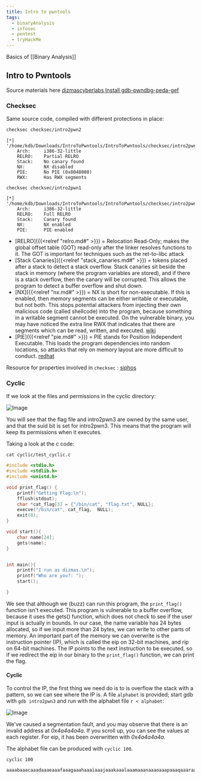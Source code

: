 ```yaml
---
title: Intro to pwntools
tags:
  - binaryAnalysis
  - infosec
  - pentest
  - tryHackMe
---
```





Basics of [[Binary Analysis]]

## Intro to Pwntools

Source materials here [dizmascyberlabs
](https://github.com/dizmascyberlabs/IntroToPwntools)
[Install gdb-pwndbg-peda-gef](https://github.com/apogiatzis/gdb-peda-pwndbg-gef)


### Checksec

Same source code, compiled with different protections in place:

```bash
checksec checksec/intro2pwn2
```


```text
[*] '/home/kdb/Downloads/IntroToPwntools/IntroToPwntools/checksec/intro2pwn2'
    Arch:     i386-32-little
    RELRO:    Partial RELRO
    Stack:    No canary found
    NX:       NX disabled
    PIE:      No PIE (0x8048000)
    RWX:      Has RWX segments
```


```
checksec checksec/intro2pwn1
```


```text
[*] '/home/kdb/Downloads/IntroToPwntools/IntroToPwntools/checksec/intro2pwn1'
    Arch:     i386-32-little
    RELRO:    Full RELRO
    Stack:    Canary found
    NX:       NX enabled
    PIE:      PIE enabled
```

-   [RELRO]({{<relref "relro.md#" >}})  = Relocation Read-Only; makes the global offset table (GOT) read-only after the linker resolves functions to it. The GOT is important for techniques such as the ret-to-libc attack
-   [Stack Canaries]({{<relref "stack_canaries.md#" >}}) = tokens placed after a stack to detect a stack overflow. Stack canaries sit beside the stack in memory (where the program variables are stored), and if there is a stack overflow, then the canary will be corrupted. This allows the program to detect a buffer overflow and shut down.
-   [NX]({{<relref "nx.md#" >}}) = NX is short for non-executable. If this is enabled, then memory segments can be either writable or executable, but not both. This stops potential attackers from injecting their own malicious code (called shellcode) into the program, because something in a writable segment cannot be executed.  On the vulnerable binary, you may have noticed the extra line RWX that indicates that there are segments which can be read, written, and executed. [wiki](https://en.wikipedia.org/wiki/Executable%5Fspace%5Fprotection)
-   [PIE]({{<relref "pie.md#" >}}) = PIE stands for Position Independent Executable. This loads the program dependencies into random locations, so attacks that rely on memory layout are more difficult to conduct.  [redhat](https://access.redhat.com/blogs/766093/posts/1975793)

Resource for properties involved in `checksec` : [siphos](https://blog.siphos.be/2011/07/high-level-explanation-on-some-binary-executable-security/)


### Cyclic

If we look at the files and permissions in the cyclic directory:

![Image](cyclic1.jpg)

You will see that the flag file and intro2pwn3 are owned by the same user, and that the suid bit is set for intro2pwn3. This means that the program will keep its permissions when it executes.

Taking a look at the c code:

```
cat cyclic/test_cyclic.c
```

```c
#include <stdio.h>
#include <stdlib.h>
#include <unistd.h>

void print_flag() {
	printf("Getting Flag:\n");
	fflush(stdout);
	char *cat_flag[3] = {"/bin/cat", "flag.txt", NULL};
	execve("/bin/cat", cat_flag,  NULL);
	exit(0);
}

void start(){
	char name[24];
	gets(name);
}


int main(){
	printf("I run as dizmas.\n");
	printf("Who are you?: ");
	start();

}
```

We see that although we (buzz) can run this program, the `print_flag()` function isn't executed. This program is vulnerable to a buffer overflow, because it uses the gets() function, which does not check to see if the user input is actually in bounds. In our case, the name variable has 24 bytes allocated, so if we input more than 24 bytes, we can write to other parts of memory. An important part of the memory we can overwrite is the instruction pointer (IP), which is called the eip on 32-bit machines, and rip on 64-bit machines. The IP points to the next instruction to be executed, so if we redirect the eip in our binary to the `print_flag()` function, we can print the flag.


#### Cyclic 

To control the IP, the first thing we need do is to is overflow the stack with a pattern, so we can see where the IP is.  A file `alphabet` is provided; start gdb with `gdb intro2pwn3` and run with the alphabet file `r < alphabet`:

![Image](over1.jpg)

We've caused a segmentation fault, and you may observe that there is an invalid address at _0x4a4a4a4a_. If you scroll up, you can see the values at each register. For eip, it has been overwritten with _0x4a4a4a4a_.

The alphabet file can be produced with `cyclic 100`.

```
cyclic 100
```



```text
aaaabaaacaaadaaaeaaafaaagaaahaaaiaaajaaakaaalaaamaaanaaaoaaapaaaqaaaraaasaaataaauaaavaaawaaaxaaayaaa
```
